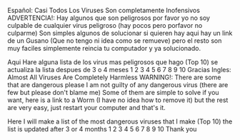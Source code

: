 
Español:
 Casi Todos Los Viruses Son completamente Inofensivos 
ADVERTENCIA!: Hay algunos que son peligrosos por favor yo no soy culpable de cualquier virus peligroso (hay pocos pero porfavor no culparme) 
Son simples algunos de solucionar si quieren hay aqui hay un link de un Gusano (Que no tengo ni idea como se remueve) pero el resto son muy faciles simplemente reincia tu computador y ya solucionado.

Aqui Hare alguna lista de los virus mas peligrosos que hago (Top 10) se actualiza la lista despues de 3 o 4 meses
1
2
3
4
5
6
7
8
9
10
Gracias
Ingles:
Almost All Viruses Are Completely Harmless
WARNING!: There are some that are dangerous please I am not guilty of any dangerous virus (there are few but please don't blame me)
Some of them are simple to solve if you want, here is a link to a Worm (I have no idea how to remove it) but the rest are very easy, just restart your computer and that's it.

Here I will make a list of the most dangerous viruses that I make (Top 10) the list is updated after 3 or 4 months
1
2
3
4
5
6
7
8
9
10
Thank you
